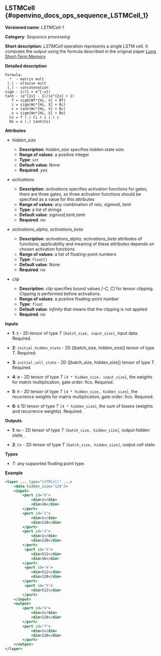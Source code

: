 ## LSTMCell <a name="LSTMCell"></a> {#openvino_docs_ops_sequence_LSTMCell_1}

**Versioned name**: *LSTMCell-1*

**Category**: *Sequence processing*

**Short description**: *LSTMCell* operation represents a single LSTM cell. It computes the output using the formula described in the original paper [Long Short-Term Memory](http://citeseerx.ist.psu.edu/viewdoc/download?doi=10.1.1.676.4320&rep=rep1&type=pdf).

**Detailed description**

```
Formula:
  *  - matrix mult
 (.) - eltwise mult
 [,] - concatenation
sigm - 1/(1 + e^{-x})
tanh - (e^{2x} - 1)/(e^{2x} + 1)
   f = sigm(Wf*[Hi, X] + Bf)
   i = sigm(Wi*[Hi, X] + Bi)
   c = tanh(Wc*[Hi, X] + Bc)
   o = sigm(Wo*[Hi, X] + Bo)
  Co = f (.) Ci + i (.) c
  Ho = o (.) tanh(Co)
```

**Attributes**

* *hidden_size*

  * **Description**: *hidden_size* specifies hidden state size.
  * **Range of values**: a positive integer
  * **Type**: `int`
  * **Default value**: None
  * **Required**: *yes*

* *activations*

  * **Description**: *activations* specifies activation functions for gates, there are three gates, so three activation functions should be specified as a value for this attributes
  * **Range of values**: any combination of *relu*, *sigmoid*, *tanh*
  * **Type**: a list of strings
  * **Default value**: *sigmoid,tanh,tanh*
  * **Required**: *no*

* *activations_alpha, activations_beta*

  * **Description**: *activations_alpha, activations_beta* attributes of functions; applicability and meaning of these attributes depends on chosen activation functions
  * **Range of values**: a list of floating-point numbers
  * **Type**: `float[]`
  * **Default value**: None
  * **Required**: *no*

* *clip*

  * **Description**: *clip* specifies bound values *[-C, C]* for tensor clipping. Clipping is performed before activations.
  * **Range of values**: a positive floating-point number
  * **Type**: `float`
  * **Default value**: *infinity* that means that the clipping is not applied
  * **Required**: *no*

**Inputs**

* **1**: `X` - 2D tensor of type *T* `[batch_size, input_size]`, input data. Required.

* **2**: `initial_hidden_state` - 2D ([batch_size, hidden_size]) tensor of type *T*. Required.

* **3**: `initial_cell_state` - 2D ([batch_size, hidden_size]) tensor of type *T*. Required.

* **4**: `W` - 2D tensor of type *T* `[4 * hidden_size, input_size]`, the weights for matrix multiplication, gate order: fico. Required.

* **5**: `R` - 2D tensor of type *T* `[4 * hidden_size, hidden_size]`, the recurrence weights for matrix multiplication, gate order: fico. Required.

* **6**: `B` 1D tensor of type *T* `[4 * hidden_size]`, the sum of biases (weights and recurrence weights). Required.


**Outputs**

* **1**: `Ho` - 2D tensor of type *T* `[batch_size, hidden_size]`, output hidden state, .

* **2**: `Co` - 2D tensor of type *T* `[batch_size, hidden_size]`, output cell state.

**Types**

* *T*: any supported floating point type.

**Example**
```xml
<layer ... type="LSTMCell" ...>
    <data hidden_size="128"/>
    <input>
        <port id="0">
            <dim>1</dim>
            <dim>16</dim>
        </port>
        <port id="1">
            <dim>1</dim>
            <dim>128</dim>
        </port>
        <port id="2">
            <dim>1</dim>
            <dim>128</dim>
        </port>
         <port id="3">
            <dim>512</dim>
            <dim>16</dim>
        </port>
         <port id="4">
            <dim>512</dim>
            <dim>128</dim>
        </port>
         <port id="5">
            <dim>512</dim>
        </port>
    </input>
    <output>
        <port id="6">
            <dim>1</dim>
            <dim>128</dim>
        </port>
        <port id="7">
            <dim>1</dim>
            <dim>128</dim>
        </port>
    </output>
</layer>
```